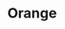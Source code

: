 ---
title: "Orange"
url: /santo-domingo/orange-avenida-coronel-juan-maria-lora-fernandez/
shop: teléfono móvil
---